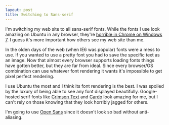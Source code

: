 ```yaml
---
layout: post
title: Switching to Sans-serif
---
```


I'm switching my web site to all sans-serif fonts. While the fonts I use look amazing on Ubuntu in any browser, they're [horrible in Chrome on Windows 7](https://code.google.com/p/chromium/issues/detail?id=137692). I guess it's more important how others see my web site than me.

In the olden days of the web (when IE6 was popular) fonts were a mess to use. If you wanted to use a pretty font you had to save the specific text as an image. Now that almost every browser supports loading fonts things have gotten better, but they are far from ideal. Since every browser/OS combination can use whatever font rendering it wants it's impossible to get pixel perfect rendering.

I use Ubuntu the most and I think its font rendering is the best. I was spoiled by the luxury of being able to see any font displayed beautifully. Google-hosted serif fonts like [Crimson Text](http://www.google.com/fonts/specimen/Crimson+Text) and [Cardo](http://www.google.com/fonts/specimen/Cardo) look amazing for me, but I can't rely on those knowing that they look horribly jagged for others.

I'm going to use [Open Sans](http://www.google.com/fonts/specimen/Open+Sans) since it doesn't look so bad without anti-aliasing.
